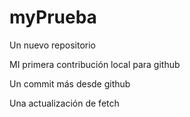 # myPrueba

Un nuevo repositorio

MI primera contribución local para github

Un commit más desde github

Una actualización de fetch
